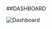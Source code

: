 ##DASHBOARD

![Dashboard](https://user-images.githubusercontent.com/88226493/220433686-a2faa3fc-8943-48d7-902d-ce0e27cebb9c.png)
